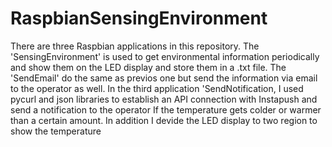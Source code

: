 # RaspbianSensingEnvironment
 There are three Raspbian applications in this repository. The 'SensingEnvironment' is used to get environmental information periodically and show them on the LED display and store them in a .txt file. The 'SendEmail' do the same as previos one but send the information via email to the operator as well. In the third application 'SendNotification, I used pycurl and json libraries to establish an API connection with Instapush and send a notification to the operator If the temperature gets colder or warmer than a certain amount. In addition I devide the LED display to two region to show the temperature
